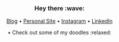<h3 align="center">Hey there :wave:</h3>

<p align="center">
  <a href="https://www.niallb.codes/" target="_blank">Blog</a> •
  <a href="https://nialldbarber.com/" target="_blank">Personal Site</a> •
  <a href="https://www.instagram.com/nialldbarber/" target="_blank">Instagram</a> •
  <a href="https://www.linkedin.com/in/niall-barber/" target="_blank">LinkedIn</a>
</p>

<p align="center">
•  
Check out some of my doodles :relaxed:
</p>
